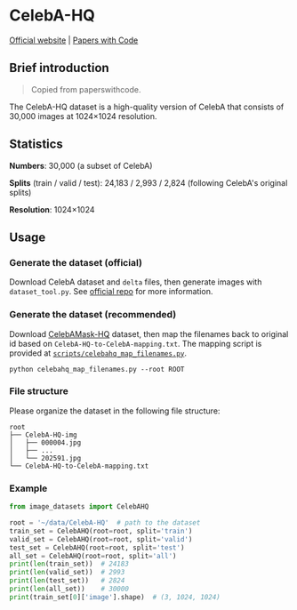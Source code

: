 # CelebA-HQ

[Official website](https://github.com/tkarras/progressive_growing_of_gans) | [Papers with Code](https://paperswithcode.com/dataset/celeba-hq)

## Brief introduction

> Copied from paperswithcode.

The CelebA-HQ dataset is a high-quality version of CelebA that consists of 30,000 images at 1024×1024 resolution.

## Statistics

**Numbers**: 30,000 (a subset of CelebA)

**Splits** (train / valid / test): 24,183 / 2,993 / 2,824 (following CelebA's original splits)

**Resolution**: 1024×1024

## Usage

### Generate the dataset (official)

Download CelebA dataset and `delta` files, then generate images with `dataset_tool.py`. See [official repo](https://github.com/tkarras/progressive_growing_of_gans) for more information.

### Generate the dataset (recommended)

Download [CelebAMask-HQ](https://mmlab.ie.cuhk.edu.hk/projects/CelebA/CelebAMask_HQ.html) dataset, then map the filenames back to original id based on `CelebA-HQ-to-CelebA-mapping.txt`. The mapping script is provided at [`scripts/celebahq_map_filenames.py`](../scripts/celebahq_map_filenames.py).

```shell
python celebahq_map_filenames.py --root ROOT
```

### File structure

Please organize the dataset in the following file structure:

```text
root
├── CelebA-HQ-img
│   ├── 000004.jpg
│   ├── ...
│   └── 202591.jpg
└── CelebA-HQ-to-CelebA-mapping.txt
```

### Example

```python
from image_datasets import CelebAHQ

root = '~/data/CelebA-HQ'  # path to the dataset
train_set = CelebAHQ(root=root, split='train')
valid_set = CelebAHQ(root=root, split='valid')
test_set = CelebAHQ(root=root, split='test')
all_set = CelebAHQ(root=root, split='all')
print(len(train_set))  # 24183
print(len(valid_set))  # 2993
print(len(test_set))   # 2824
print(len(all_set))    # 30000
print(train_set[0]['image'].shape)  # (3, 1024, 1024)
```
